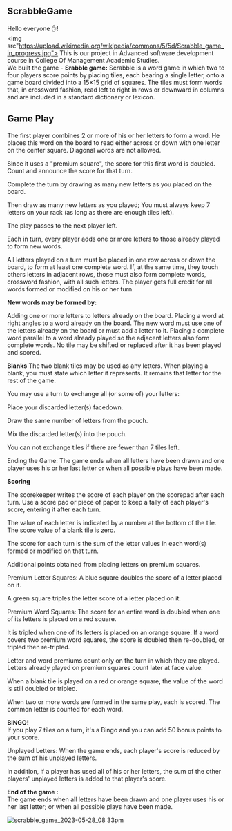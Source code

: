 ## ScrabbleGame
Hello everyone ✋!<br>
<img src"https://upload.wikimedia.org/wikipedia/commons/5/5d/Scrabble_game_in_progress.jpg">
This is our project in Advanced software development course in College Of Management Academic Studies.<br>
We built the game - <b>Srabble game:</b>
Scrabble is a word game in which two to four players score points by placing tiles, each bearing a single letter, onto a game board divided into a 15×15 grid of squares. The tiles must form words that, in crossword fashion, read left to right in rows or downward in columns and are included in a standard dictionary or lexicon.

## Game Play

The first player combines 2 or more of his or her letters to form a word. He places this word on the board to read either across or down with one letter on the center square. Diagonal words are not allowed.

Since it uses a "premium square", the score for this first word is doubled. Count and announce the score for that turn.

Complete the turn by drawing as many new letters as you placed on the board.

Then draw as many new letters as you played; You must always keep 7 letters on your rack (as long as there are enough tiles left).

The play passes to the next player left.

Each in turn, every player adds one or more letters to those already played to form new words.

All letters played on a turn must be placed in one row across or down the board, to form at least one complete word. If, at the same time, they touch others letters in adjacent rows, those must also form complete words, crossword fashion, with all such letters. The player gets full credit for all words formed or modified on his or her turn.

<b>New words may be formed by:</b>

Adding one or more letters to letters already on the board.
Placing a word at right angles to a word already on the board. The new word must use one of the letters already on the board or must add a letter to it.
Placing a complete word parallel to a word already played so the adjacent letters also form complete words.
No tile may be shifted or replaced after it has been played and scored.

<b>Blanks</b>
The two blank tiles may be used as any letters. When playing a blank, you must state which letter it represents. It remains that letter for the rest of the game.

You may use a turn to exchange all (or some of) your letters:

Place your discarded letter(s) facedown.

Draw the same number of letters from the pouch.

Mix the discarded letter(s) into the pouch.

You can not exchange tiles if there are fewer than 7 tiles left.

Ending the Game: The game ends when all letters have been drawn and one player uses his or her last letter or when all possible plays have been made.


<b>Scoring</b>

The scorekeeper writes the score of each player on the scorepad after each turn. Use a score pad or piece of paper to keep a tally of each player's score, entering it after each turn.

The value of each letter is indicated by a number at the bottom of the tile. The score value of a blank tile is zero.

The score for each turn is the sum of the letter values in each word(s) formed or modified on that turn.

Additional points obtained from placing letters on premium squares.


Premium Letter Squares: A blue square doubles the score of a letter placed on it.

A green square triples the letter score of a letter placed on it.

Premium Word Squares: The score for an entire word is doubled when one of its letters is placed on a red square.

It is tripled when one of its letters is placed on an orange square. If a word covers two premium word squares, the score is doubled then re-doubled, or tripled then re-tripled.

Letter and word premiums count only on the turn in which they are played. Letters already played on premium squares count later at face value.

When a blank tile is played on a red or orange square, the value of the word is still doubled or tripled.

When two or more words are formed in the same play, each is scored. The common letter is counted for each word.


<b>BINGO!</b><br> If you play 7 tiles on a turn, it's a Bingo and you can add 50 bonus points to your score.

Unplayed Letters: When the game ends, each player's score is reduced by the sum of his unplayed letters.

In addition, if a player has used all of his or her letters, the sum of the other players' unplayed letters is added to that player's score.



<b>End of the game :</b><br>
The game ends when all letters have been drawn and one player uses his or her last letter; or when all possible plays have been made.


![scrabble_game_2023-05-28_08 33pm](https://github.com/ChenHaz/ScrabbleGame/assets/129218828/e6fa4ba8-0583-487f-b0ae-38e3651eeff4)
